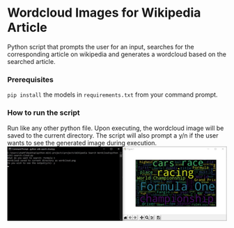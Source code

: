 # Wordcloud Images for Wikipedia Article
Python script that prompts the user for an input, searches for the corresponding article on wikipedia and generates a wordcloud based on the searched article.

### Prerequisites
`pip install` the models in `requirements.txt` from your command prompt.

### How to run the script
Run like any other python file. Upon executing, the wordcloud image will be saved to the current directory. The script will also prompt a y/n if the user wants to see the generated image during execution.
![script execution](script_execution.jpg)

